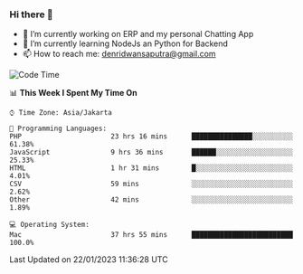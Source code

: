 ### Hi there 👋

- 🔭 I’m currently working on ERP and my personal Chatting App
- 🌱 I’m currently learning NodeJs an Python for Backend
- 📫 How to reach me: denridwansaputra@gmail.com


<!--START_SECTION:waka-->
![Code Time](http://img.shields.io/badge/Code%20Time-2%2C546%20hrs%205%20mins-blue)

📊 **This Week I Spent My Time On** 

```text
⌚︎ Time Zone: Asia/Jakarta

💬 Programming Languages: 
PHP                      23 hrs 16 mins      ███████████████░░░░░░░░░░   61.38% 
JavaScript               9 hrs 36 mins       ██████░░░░░░░░░░░░░░░░░░░   25.33% 
HTML                     1 hr 31 mins        █░░░░░░░░░░░░░░░░░░░░░░░░   4.01% 
CSV                      59 mins             ░░░░░░░░░░░░░░░░░░░░░░░░░   2.62% 
Other                    42 mins             ░░░░░░░░░░░░░░░░░░░░░░░░░   1.89%

💻 Operating System: 
Mac                      37 hrs 55 mins      █████████████████████████   100.0%

```


 Last Updated on 22/01/2023 11:36:28 UTC
<!--END_SECTION:waka-->
